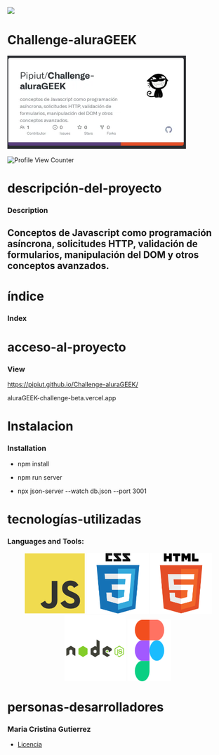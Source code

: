 <p align="left">
   <img src="https://img.shields.io/badge/STATUS-FINISH-green">
</p>

# Challenge-aluraGEEK
<img src="assets/TituloAluraGeek.png" frameborder="0">
</img>


![Profile View Counter](https://komarev.com/ghpvc/?username=Pipiut)

# descripción-del-proyecto
<h3 align="left">Description</h3>

 <h2 align="left">
 Conceptos de Javascript como programación asíncrona, solicitudes HTTP, validación de formularios, manipulación del DOM y otros conceptos avanzados.
 </h2>

# índice
<h3 align="left">Index</h3>


# acceso-al-proyecto
<h3 align="left">View</h3>

https://pipiut.github.io/Challenge-aluraGEEK/

aluraGEEK-challenge-beta.vercel.app


# Instalacion

<h3 align="left">Installation</h3>

* npm install

* npm run server

* npx json-server --watch db.json --port 3001

# tecnologías-utilizadas

<h3 align="left">Languages and Tools:</h3>
<p align="center">
<img src="https://raw.githubusercontent.com/teamedwardforever/Readme-Generator/71f25dd8b98329b168142a6b782a107b75eab178/svg/Skills/Languages/javascript-original.svg" alt="Javascript" width="140" height="140"/>

<img src="https://raw.githubusercontent.com/teamedwardforever/Readme-Generator/71f25dd8b98329b168142a6b782a107b75eab178/svg/Skills/Frontend/css3-original-wordmark.svg" alt="Css" width="140" height="140"/>
<img src="https://raw.githubusercontent.com/teamedwardforever/Readme-Generator/71f25dd8b98329b168142a6b782a107b75eab178/svg/Skills/Frontend/html5-original-wordmark.svg" alt="HTML" width="140" height="140"/>

<img src="https://raw.githubusercontent.com/teamedwardforever/Readme-Generator/71f25dd8b98329b168142a6b782a107b75eab178/svg/Skills/Backend/nodejs-original-wordmark.svg" alt="NodeJs" width="140" height="150"/>

<img src="https://raw.githubusercontent.com/teamedwardforever/Readme-Generator/71f25dd8b98329b168142a6b782a107b75eab178/svg/Skills/Software/figma-icon.svg" alt="Figma" width="100" height="140"/>
</p>

# personas-desarrolladores

<h3>Maria Cristina Gutierrez</h3>

* [Licencia](#licencia)
